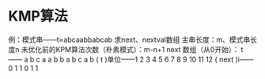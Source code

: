 


# KMP算法
例：模式串——t=abcaabbabcab
求next、nextval数组
主串长度：m、模式串长度n
未优化前的KPM算法次数（朴素模式）：m-n+1
next 数组（从0开始）：
t      ——     a b c a a b b a b c a b
     ( t )单位——1 2 3  4 5 6 7 8 9 10 11 12
( next )i—— 0 1 1 0 1 1
  

<!--stackedit_data:
eyJoaXN0b3J5IjpbLTM0Njc2NTczNywtMzM1NDQ5NjEwLC0xNj
g3OTI2Mzc4XX0=
-->